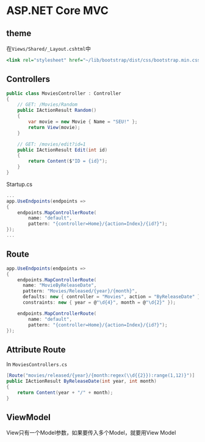 # ASP.NET Core MVC

## theme

在`Views/Shared/_Layout.cshtml`中

```asp
<link rel="stylesheet" href="~/lib/bootstrap/dist/css/bootstrap.min.css" />
```

## Controllers

```csharp
public class MoviesController : Controller
{
    // GET: /Movies/Random
    public IActionResult Random()
    {
        var movie = new Movie { Name = "SEU!" };
        return View(movie);
    }

    // GET: /movies/edit?id=1
    public IActionResult Edit(int id)
    {
        return Content($"ID = {id}");
    }
}
```

Startup.cs

```csharp
...
app.UseEndpoints(endpoints =>
{
    endpoints.MapControllerRoute(
        name: "default",
        pattern: "{controller=Home}/{action=Index}/{id?}");
});
...
```

## Route

```csharp
app.UseEndpoints(endpoints =>
{
    endpoints.MapControllerRoute(
      name: "MovieByReleaseDate",
      pattern: "Movies/Released/{year}/{month}",
      defaults: new { controller = "Movies", action = "ByReleaseDate" },
      constraints: new { year = @"\d{4}", month = @"\d{2}" });

    endpoints.MapControllerRoute(
        name: "default",
        pattern: "{controller=Home}/{action=Index}/{id?}");
});
```

## Attribute Route

In `MoviesControllers.cs`

```csharp
[Route("movies/released/{year}/{month:regex(\\d{{2}}):range(1,12)}")]
public IActionResult ByReleaseDate(int year, int month)
{
    return Content(year + "/" + month);
}
```

## ViewModel

View只有一个Model参数，如果要传入多个Model，就要用View Model

